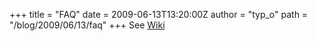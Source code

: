 +++
title = "FAQ"
date = 2009-06-13T13:20:00Z
author = "typ_o"
path = "/blog/2009/06/13/faq"
+++
See [Wiki](/faq/)
